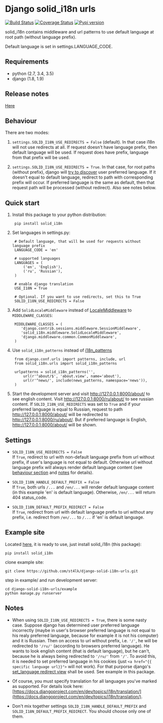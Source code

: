Django solid_i18n urls
=====

[![Build Status](https://travis-ci.org/st4lk/django-solid-i18n-urls.svg?branch=master)](https://travis-ci.org/st4lk/django-solid-i18n-urls)
[![Coverage Status](https://coveralls.io/repos/st4lk/django-solid-i18n-urls/badge.svg?branch=master)](https://coveralls.io/r/st4lk/django-solid-i18n-urls?branch=master)
[![Pypi version](https://img.shields.io/pypi/v/solid_i18n.svg)](https://pypi.python.org/pypi/solid_i18n)

solid_i18n contains middleware and url patterns to use default language at root path (without language prefix).

Default language is set in settings.LANGUAGE_CODE.


Requirements
-----------

- python (2.7, 3.4, 3.5)
- django (1.8, 1.9)

Release notes
-------------

[Here](https://github.com/st4lk/django-solid-i18n-urls/blob/master/RELEASE_NOTES.md)


Behaviour
-----------

There are two modes:

 1. `settings.SOLID_I18N_USE_REDIRECTS = False` (default). In that case i18n
 will not use redirects at all. If request doesn't have language prefix,
 then default language will be used. If request does have prefix, language
 from that prefix will be used.

 2. `settings.SOLID_I18N_USE_REDIRECTS = True`. In that case, for root paths (without
 prefix), django will [try to discover](https://docs.djangoproject.com/en/dev/topics/i18n/translation/#how-django-discovers-language-preference) user preferred language. If it doesn't equal to default language, redirect to path with corresponding
 prefix will occur. If preferred language is the same as default, then that request
 path will be processed (without redirect). Also see notes below.


Quick start
-----------

1. Install this package to your python distribution:

        pip install solid_i18n

2. Set languages in settings.py:

        # Default language, that will be used for requests without language prefix
        LANGUAGE_CODE = 'en'

        # supported languages
        LANGUAGES = (
            ('en', 'English'),
            ('ru', 'Russian'),
        )

        # enable django translation
        USE_I18N = True

        # Optional. If you want to use redirects, set this to True
        SOLID_I18N_USE_REDIRECTS = False

3. Add `SolidLocaleMiddleware` instead of [LocaleMiddleware](https://docs.djangoproject.com/en/dev/ref/middleware/#django.middleware.locale.LocaleMiddleware) to `MIDDLEWARE_CLASSES`:

        MIDDLEWARE_CLASSES = (
           'django.contrib.sessions.middleware.SessionMiddleware',
           'solid_i18n.middleware.SolidLocaleMiddleware',
           'django.middleware.common.CommonMiddleware',
        )

4. Use `solid_i18n_patterns` instead of [i18n_patterns](https://docs.djangoproject.com/en/dev/topics/i18n/translation/#django.conf.urls.i18n.i18n_patterns)

        from django.conf.urls import patterns, include, url
        from solid_i18n.urls import solid_i18n_patterns

        urlpatterns = solid_i18n_patterns('',
            url(r'^about/$', 'about.view', name='about'),
            url(r'^news/', include(news_patterns, namespace='news')),
        )

5. Start the development server and visit http://127.0.0.1:8000/about/ to see english content. Visit http://127.0.0.1:8000/ru/about/ to see russian content. If `SOLID_I18N_USE_REDIRECTS` was set to `True` and if your preferred language is equal to Russian, request to path http://127.0.0.1:8000/about/ will be redirected to http://127.0.0.1:8000/ru/about/. But if preferred language is English, http://127.0.0.1:8000/about/ will be shown.

Settings
--------

- `SOLID_I18N_USE_REDIRECTS = False`    
If `True`, redirect to url with non-default language prefix from url without prefix, if user's language is not equal to default. Otherwise url without language prefix will always render default language content (see [behaviour section](#behaviour) and [notes](#notes) for details).

- `SOLID_I18N_HANDLE_DEFAULT_PREFIX = False`    
If `True`, both urls `/...` and `/en/...` will render default language content (in this example 'en' is default language).
Otherwise, `/en/...` will return 404 status_code.

- `SOLID_I18N_DEFAULT_PREFIX_REDIRECT = False`    
If `True`, redirect from url with default language prefix to url without any prefix, i.e. redirect from `/en/...` to `/...` if 'en' is default language.


Example site
-----------

Located [here](https://github.com/st4lk/django-solid-i18n-urls/tree/master/example), it is ready to use, just install solid_i18n (this package):

    pip install solid_i18n

clone example site:

    git clone https://github.com/st4lk/django-solid-i18n-urls.git

step in  example/ and run development server:

    cd django-solid-i18n-urls/example
    python manage.py runserver


Notes
-----------

- When using `SOLID_I18N_USE_REDIRECTS = True`, there is some nasty case. Suppose django has determined user preferred language incorrectly (maybe in user's browser preferred language is not equal to his realy preferred language, because for example it is not his computer) and it is Russian. Then on access to url without prefix, i.e. `'/'`, he will be redirected to `'/ru/'` (according to browsers preferred language). He wants to look english content (that is default language), but he can't, because he is always being redirected to `'/ru/'` from `'/'`. To avoid this, it is needed to set preferred language in his cookies (just `<a href="{{ specific language url}}">` will not work). For that purporse django's [set_language redirect view](https://docs.djangoproject.com/en/dev/topics/i18n/translation/#the-set-language-redirect-view) shall be used. See example in this package.

- Of course, you must specify translation for all languages you've marked as supported. For details look here: [https://docs.djangoproject.com/en/dev/topics/i18n/translation/](https://docs.djangoproject.com/en/dev/topics/i18n/translation/).

- Don't mix together settings `SOLID_I18N_HANDLE_DEFAULT_PREFIX` and `SOLID_I18N_DEFAULT_PREFIX_REDIRECT`. You should choose only one of them.
